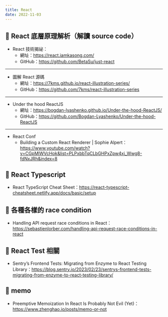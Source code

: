 ```yaml
---
title: React
date: 2022-11-03
---
```


## 🐳 React 底層原理解析（解讀 source code）

- React 技術揭祕：
  - 網址：https://react.iamkasong.com/
  - GitHub：https://github.com/BetaSu/just-react

---

- 圖解 React 源碼
  - 網址：https://7kms.github.io/react-illustration-series/
  - GitHub：https://github.com/7kms/react-illustration-series

---

- Under the hood ReactJS
  - 網址：https://bogdan-lyashenko.github.io/Under-the-hood-ReactJS/
  - GitHub：https://github.com/Bogdan-Lyashenko/Under-the-hood-ReactJS

---

- React Conf
  - Building a Custom React Renderer | Sophie Alpert：https://www.youtube.com/watch?v=CGpMlWVcHok&list=PLPxbbTqCLbGHPxZpw4xj_Wwg8-fdNxJRh&index=8

## 🐳 React Typescript

- React TypeScript Cheat Sheet：https://react-typescript-cheatsheet.netlify.app/docs/basic/setup

## 🐳 各種各樣的 race condition

- Handling API request race conditions in React：https://sebastienlorber.com/handling-api-request-race-conditions-in-react

## 🐳 React Test 相關

- Sentry’s Frontend Tests: Migrating from Enzyme to React Testing Library：https://blog.sentry.io/2023/02/23/sentrys-frontend-tests-migrating-from-enzyme-to-react-testing-library/

## 🐳 memo

- Preemptive Memoization In React Is Probably Not Evil (Yet)：https://www.zhenghao.io/posts/memo-or-not
